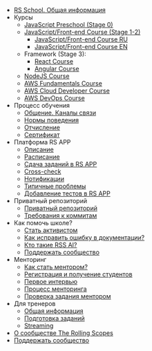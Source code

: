 - [RS School. Общая информация](README.md)
- Курсы
  - [JavaScript Preschool (Stage 0)](https://rs.school/courses/javascript-preschool-ru)
  - [JavaScript/Front-end Course (Stage 1-2)](js-fe-course.md)
    - [JavaScript/Front-end Course RU](https://rs.school/courses/javascript-ru)
    - [JavaScript/Front-end Course EN](https://rs.school/courses/javascript)
  - Framework (Stage 3):
    - [React Course](https://rs.school/courses/reactjs)
    - [Angular Course](https://rs.school/courses/angular)
  - [NodeJS Course](https://rs.school/courses/nodejs)
  - [AWS Fundamentals Course](https://rs.school/courses/aws-fundamentals)
  - [AWS Cloud Developer Course](https://rs.school/courses/aws-cloud-developer)
  - [AWS DevOps Course](https://rs.school/courses/aws-devops)
- Процесс обучения
  - [Общение. Каналы связи](rs-school-chats.md)
  - [Нормы поведения](code-of-conduct.md)
  - [Отчисление](dismission.md)
  - [Сертификат](rs-school-certificate.md)
- Платформа RS APP
  - [Описание](rs-app.md)
  - [Расписание](rs-app-schedule.md)
  - [Сдача заданий в RS APP](rs-app-tasks.md)
  - [Cross-check](cross-check-flow.md)
  - [Нотификации](notifications.md)
  - [Типичные проблемы](rs-app-issues.md)
  - [Добавление тестов в RS APP](rs-app-add-tests.md)
- Приватный репозиторий
  - [Приватный репозиторий](private-repository.md)
  - [Требования к коммитам](git-convention.md)
- Как помочь школе?
  - [Стать активистом](rs-school-activist.md)
  - [Как исправить ошибку в документации?](fix-typo.md)
  - [Кто такие RSS AI?](rs-school-ai.md)
  - [Поддержать сообщество](fundraiser.md)
- Менторинг
  - [Как стать ментором?](rs-school-mentor.md)
  - [Регистрация и получение студентов](mentoring-kick-off.md)
  - [Первое интервью](mentoring-first-interview.md)
  - [Процесс менторинга](mentoring.md)
  - [Проверка задания ментором](pull-request-review-process.md)
- Для тренеров
  - [Общая информация](rs-school-trainer.md)
  - [Подготовка заданий](create-task.md)
  - [Streaming](streaming.md)
- [О сообществе The Rolling Scopes](rolling-scopes-overview.md)
- [Поддержать сообщество](fundraiser.md)
